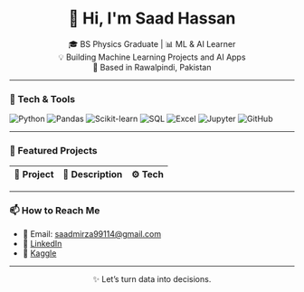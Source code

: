 <h1 align="center">👋 Hi, I'm Saad Hassan</h1>

<p align="center">
  🎓 BS Physics Graduate | 📊 ML & AI Learner<br>
  💡 Building Machine Learning Projects and AI Apps<br>
  📍 Based in Rawalpindi, Pakistan
</p>

---

### 🔧 Tech & Tools
![Python](https://img.shields.io/badge/-Python-333?style=flat&logo=python)
![Pandas](https://img.shields.io/badge/-Pandas-333?style=flat&logo=pandas)
![Scikit-learn](https://img.shields.io/badge/-Scikit--Learn-333?style=flat&logo=scikitlearn)
![SQL](https://img.shields.io/badge/-SQL-333?style=flat&logo=postgresql)
![Excel](https://img.shields.io/badge/-Excel-333?style=flat&logo=microsoft-excel)
![Jupyter](https://img.shields.io/badge/-Jupyter-333?style=flat&logo=jupyter)
![GitHub](https://img.shields.io/badge/-GitHub-333?style=flat&logo=github)

---

### 🚀 Featured Projects

| 🧠 Project | 🔎 Description | ⚙️ Tech |
|-----------|----------------|---------|


---

### 📫 How to Reach Me
- 📧 Email: saadmirza99114@gmail.com
- 💼 [LinkedIn](https://www.linkedin.com/in/saadmirza99114)
- 🧠 [Kaggle](https://www.kaggle.com/your-kaggle-profile)

---

<p align="center">✨ Let’s turn data into decisions.</p>
